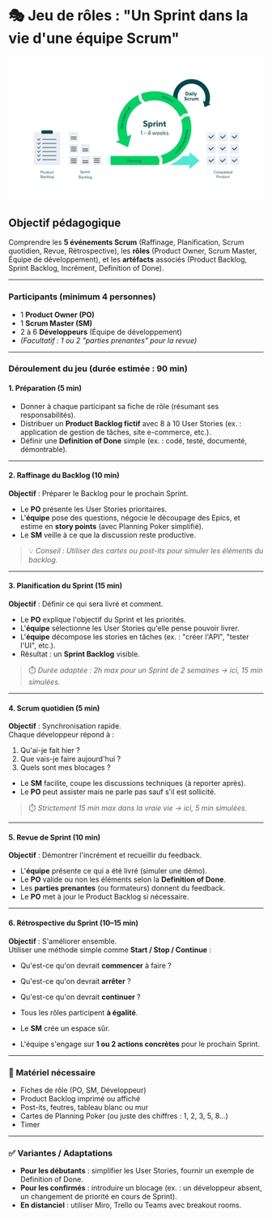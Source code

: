 
# 🎭 Jeu de rôles : "Un Sprint dans la vie d'une équipe Scrum"

![Scrum Sprint](../imgs/scrum-cycle-resized.png)

## Objectif pédagogique  

Comprendre les **5 événements Scrum** (Raffinage, Planification, Scrum quotidien, Revue, Rétrospective), 
les **rôles** (Product Owner, Scrum Master, Équipe de développement), et 
les **artéfacts** associés (Product Backlog, Sprint Backlog, Incrément, Definition of Done).

---

### Participants (minimum 4 personnes)

- 1 **Product Owner (PO)**
- 1 **Scrum Master (SM)**
- 2 à 6 **Développeurs** (Équipe de développement)
- *(Facultatif : 1 ou 2 "parties prenantes" pour la revue)*

---

### Déroulement du jeu (durée estimée : 90 min)

#### **1. Préparation (5 min)**

- Donner à chaque participant sa fiche de rôle (résumant ses responsabilités).
- Distribuer un **Product Backlog fictif** avec 8 à 10 User Stories (ex. : application de gestion de tâches, site e-commerce, etc.).
- Définir une **Definition of Done** simple (ex. : codé, testé, documenté, démontrable).

---

#### **2. Raffinage du Backlog (10 min)**  

**Objectif** : Préparer le Backlog pour le prochain Sprint.  

- Le **PO** présente les User Stories prioritaires.
- L'**équipe** pose des questions, négocie le découpage des Epics, et estime en **story points** (avec Planning Poker simplifié).
- Le **SM** veille à ce que la discussion reste productive.

> 💡 *Conseil : Utiliser des cartes ou post-its pour simuler les éléments du backlog.*

---

#### **3. Planification du Sprint (15 min)**  

**Objectif** : Définir ce qui sera livré et comment.  

- Le **PO** explique l'objectif du Sprint et les priorités.
- L'**équipe** sélectionne les User Stories qu'elle pense pouvoir livrer.
- L'**équipe** décompose les stories en tâches (ex. : "créer l'API", "tester l'UI", etc.).
- Résultat : un **Sprint Backlog** visible.

> ⏱️ *Durée adaptée : 2h max pour un Sprint de 2 semaines → ici, 15 min simulées.*

---

#### **4. Scrum quotidien (5 min)**  

**Objectif** : Synchronisation rapide.  
Chaque développeur répond à :

1. Qu'ai-je fait hier ?
2. Que vais-je faire aujourd'hui ?
3. Quels sont mes blocages ?

- Le **SM** facilite, coupe les discussions techniques (à reporter après).
- Le **PO** peut assister mais ne parle pas sauf s'il est sollicité.

> ⏱️ *Strictement 15 min max dans la vraie vie → ici, 5 min simulées.*

---

#### **5. Revue de Sprint (10 min)**  

**Objectif** : Démontrer l'incrément et recueillir du feedback.  

- L'**équipe** présente ce qui a été livré (simuler une démo).
- Le **PO** valide ou non les éléments selon la **Definition of Done**.
- Les **parties prenantes** (ou formateurs) donnent du feedback.
- Le **PO** met à jour le Product Backlog si nécessaire.

---

#### **6. Rétrospective du Sprint (10–15 min)**  

**Objectif** : S'améliorer ensemble.  
Utiliser une méthode simple comme **Start / Stop / Continue** :

- Qu'est-ce qu'on devrait **commencer** à faire ?
- Qu'est-ce qu'on devrait **arrêter** ?
- Qu'est-ce qu'on devrait **continuer** ?

- Tous les rôles participent **à égalité**.
- Le **SM** crée un espace sûr.
- L'équipe s'engage sur **1 ou 2 actions concrètes** pour le prochain Sprint.

---

### 📝 Matériel nécessaire

- Fiches de rôle (PO, SM, Développeur)
- Product Backlog imprimé ou affiché
- Post-its, feutres, tableau blanc ou mur
- Cartes de Planning Poker (ou juste des chiffres : 1, 2, 3, 5, 8…)
- Timer

---

### ✅ Variantes / Adaptations

- **Pour les débutants** : simplifier les User Stories, fournir un exemple de Definition of Done.
- **Pour les confirmés** : introduire un blocage (ex. : un développeur absent, un changement de priorité en cours de Sprint).
- **En distanciel** : utiliser Miro, Trello ou Teams avec breakout rooms.
